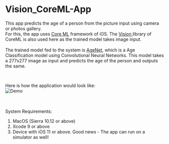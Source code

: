 # Vision_CoreML-App
This app predicts the age of a person from the picture input using camera or photos gallery. <br>
For this, the app uses <a href="https://developer.apple.com/documentation/coreml">Core ML</a> framework of iOS. The <a href="https://developer.apple.com/documentation/vision">Vision </a> library of CoreML is also used here as the trained model takes image input.<br><br>
The trained model fed to the system is <a href="https://coreml.store/agenet">AgeNet</a>, which is a Age Classification model using Convolutional Neural Networks. This model takes a 277x277 image as input and predicts the age of the person and outputs the same. <br>

<br>

Here is how the application would look like: <br>
![Demo](https://user-images.githubusercontent.com/14230368/41271531-cc1c3510-6e2e-11e8-87ce-56d3ed322b67.gif)

<br><br>
System Requirements: <br>
1. MacOS (Sierra 10.12 or above) <br>
2. Xcode 9 or above <br>
3. Device with iOS 11 or above. Good news - The app can run on a simulator as well! <br>
